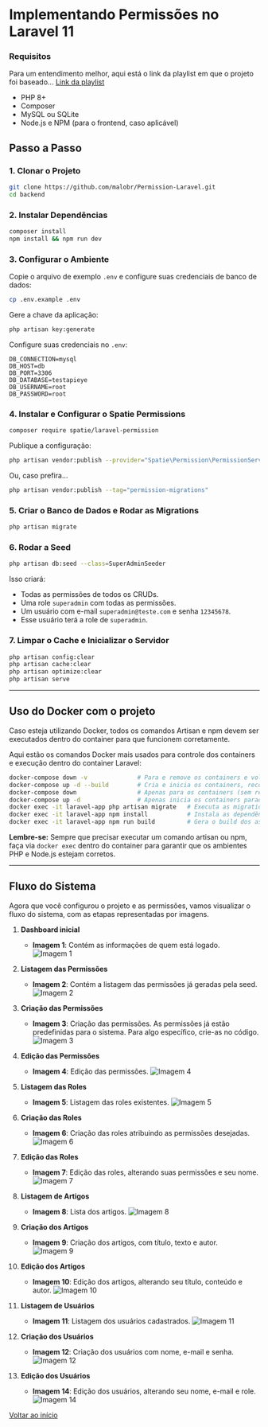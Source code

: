 


<h3 id="inicio"></h3>

# Implementando Permissões no Laravel 11

### Requisitos
Para um entendimento melhor, aqui está o link da playlist em que o projeto foi baseado...
[Link da playlist](https://youtube.com/playlist?list=PLRB0wzP8AS_GfoZTiqsY1397H8LcXgkMZ&si=d-B_vnTrxIk4d79E)

- PHP 8+
- Composer
- MySQL ou SQLite
- Node.js e NPM (para o frontend, caso aplicável)

## Passo a Passo

### 1. Clonar o Projeto

```bash
git clone https://github.com/malobr/Permission-Laravel.git
cd backend
````

### 2. Instalar Dependências

```bash
composer install
npm install && npm run dev
```

### 3. Configurar o Ambiente

Copie o arquivo de exemplo `.env` e configure suas credenciais de banco de dados:

```bash
cp .env.example .env
```

Gere a chave da aplicação:

```bash
php artisan key:generate
```

Configure suas credenciais no `.env`:

```
DB_CONNECTION=mysql
DB_HOST=db
DB_PORT=3306
DB_DATABASE=testapieye
DB_USERNAME=root
DB_PASSWORD=root
```

### 4. Instalar e Configurar o Spatie Permissions

```bash
composer require spatie/laravel-permission
```

Publique a configuração:

```bash
php artisan vendor:publish --provider="Spatie\Permission\PermissionServiceProvider"
```

Ou, caso prefira...

```bash
php artisan vendor:publish --tag="permission-migrations"
```

### 5. Criar o Banco de Dados e Rodar as Migrations

```bash
php artisan migrate 
```

### 6. Rodar a Seed

```bash
php artisan db:seed --class=SuperAdminSeeder
```

Isso criará:

* Todas as permissões de todos os CRUDs.
* Uma role `superadmin` com todas as permissões.
* Um usuário com e-mail `superadmin@teste.com` e senha `12345678`.
* Esse usuário terá a role de `superadmin`.

### 7. Limpar o Cache e Inicializar o Servidor

```bash
php artisan config:clear
php artisan cache:clear
php artisan optimize:clear
php artisan serve
```

---

## Uso do Docker com o projeto

Caso esteja utilizando Docker, todos os comandos Artisan e npm devem ser executados dentro do container para que funcionem corretamente.

Aqui estão os comandos Docker mais usados para controle dos containers e execução dentro do container Laravel:

```bash
docker-compose down -v              # Para e remove os containers e volumes associados.
docker-compose up -d --build        # Cria e inicia os containers, reconstruindo as imagens.
docker-compose down                 # Apenas para os containers (sem remover volumes).
docker-compose up -d                # Apenas inicia os containers parados.
docker exec -it laravel-app php artisan migrate   # Executa as migrations dentro do container laravel-app.
docker exec -it laravel-app npm install           # Instala as dependências Node.js dentro do container.
docker exec -it laravel-app npm run build         # Gera o build dos assets do frontend dentro do container.
```

**Lembre-se:** Sempre que precisar executar um comando artisan ou npm, faça via `docker exec` dentro do container para garantir que os ambientes PHP e Node.js estejam corretos.

---

## Fluxo do Sistema

Agora que você configurou o projeto e as permissões, vamos visualizar o fluxo do sistema, com as etapas representadas por imagens.

1. **Dashboard inicial**

   * **Imagem 1**: Contém as informações de quem está logado.
     ![Imagem 1](images/1.png)

2. **Listagem das Permissões**

   * **Imagem 2**: Contém a listagem das permissões já geradas pela seed.
     ![Imagem 2](images/2.png)

3. **Criação das Permissões**

   * **Imagem 3**: Criação das permissões. As permissões já estão predefinidas para o sistema. Para algo específico, crie-as no código.
     ![Imagem 3](images/3.png)

4. **Edição das Permissões**

   * **Imagem 4**: Edição das permissões.
     ![Imagem 4](images/12.png)

5. **Listagem das Roles**

   * **Imagem 5**: Listagem das roles existentes.
     ![Imagem 5](images/4.png)

6. **Criação das Roles**

   * **Imagem 6**: Criação das roles atribuindo as permissões desejadas.
     ![Imagem 6](images/5.png)

7. **Edição das Roles**

   * **Imagem 7**: Edição das roles, alterando suas permissões e seu nome.
     ![Imagem 7](images/6.png)

8. **Listagem de Artigos**

   * **Imagem 8**: Lista dos artigos.
     ![Imagem 8](images/7.png)

9. **Criação dos Artigos**

   * **Imagem 9**: Criação dos artigos, com título, texto e autor.
     ![Imagem 9](images/12.5.png)

10. **Edição dos Artigos**

    * **Imagem 10**: Edição dos artigos, alterando seu título, conteúdo e autor.
      ![Imagem 10](images/8.png)

11. **Listagem de Usuários**

    * **Imagem 11**: Listagem dos usuários cadastrados.
      ![Imagem 11](images/9.png)

12. **Criação dos Usuários**

    * **Imagem 12**: Criação dos usuários com nome, e-mail e senha.
      ![Imagem 12](images/10.png)

13. **Edição dos Usuários**

    * **Imagem 14**: Edição dos usuários, alterando seu nome, e-mail e role.
      ![Imagem 14](images/11.png)

<a href="#inicio">Voltar ao início</a>



